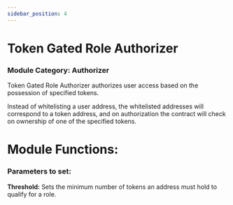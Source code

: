 ```yaml
---
sidebar_position: 4
---
```


# Token Gated Role Authorizer
### Module Category: Authorizer

Token Gated Role Authorizer authorizes user access based on the possession of specified tokens.

Instead of whitelisting a user address, the whitelisted addresses will correspond to a token address, and on authorization the contract will check on ownership of one of the specified tokens.


# Module Functions:

### Parameters to set:

**Threshold:** Sets the minimum number of tokens an address must hold to qualify for a role.